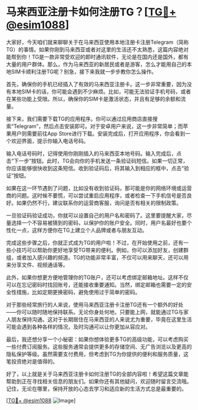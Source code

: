 # 马来西亚注册卡如何注册TG？[[TG💪+ @esim1088](https://t.me/s/esim1088)]

大家好，今天咱们就来聊聊关于在马来西亚使用本地注册卡注册Telegram（简称TG）的事情。如果你刚到马来西亚或者对这里的生活还不太熟悉，这篇内容绝对能帮到你！TG是一款非常受欢迎的即时通讯软件，无论是在国内还是国外，都有大量的用户群体。那么，作为马来西亚的新居民或者是游客，怎么才能用自己的本地SIM卡顺利注册TG呢？别急，接下来我就一步步教你怎么操作。

首先，确保你的手机已经插入了有效的马来西亚注册卡。这一步非常重要，因为没有本地SIM卡的话，你可能会遇到不少麻烦。比如，可能无法验证手机号码，或者在某些功能上受限。所以，确保你的SIM卡是激活状态，并且有足够的余额和流量。

接下来，我们需要下载TG的应用程序。你可以通过应用商店直接搜索“Telegram”，然后点击安装即可。对于安卓用户来说，这一步非常简单；而苹果用户则需要前往App Store进行下载。安装完成后，打开应用程序，你会看到一个欢迎界面，提示你输入电话号码。

输入电话号码时，记得使用你刚刚插入的马来西亚本地号码。输入完成后，点击“下一步”按钮。此时，TG会向你的手机发送一条验证码短信。如果一切正常，你应该能够很快收到这条短信。收到验证码后，将其输入到相应的框中，点击“验证”按钮。

如果在这一环节遇到了问题，比如没有收到验证码，那可能是你的网络环境或运营商的问题。这时候不要慌，可以尝试重启应用程序，或者检查一下手机信号是否良好。如果仍然不行，建议联系你的运营商客服，询问是否有相关的限制政策。

一旦验证码验证成功，你就可以设置自己的用户名和密码了。这里要提醒大家，尽量选择一个不容易被猜到的密码，以保护你的账户安全。同时，用户名最好也要个性化一点，这样方便你在TG上建立个人品牌或者与朋友互动。

完成这些步骤之后，你就正式成为TG的用户啦！不过，在开始使用之前，还有一些小技巧可以帮助你更好地享受TG带来的便利。例如，你可以添加好友，创建群组，或者加入感兴趣的频道。TG的功能非常丰富，不仅可以用来聊天，还可以用来分享文件、视频通话等。

此外，如果你想更方便地管理你的TG账户，还可以考虑绑定邮箱地址。这样不仅可以在忘记密码时找回账号，还能接收重要通知。当然，绑定邮箱也需要一定的安全性措施，比如定期更换密码，避免使用过于简单的密码。

对于那些经常旅行的人来说，使用马来西亚注册卡注册TG还有一个额外的好处——你可以随时随地保持联系。无论你身处何地，只要能上网，就能通过TG与家人朋友保持沟通。这对于长期居住在马来西亚的人来说尤为重要，毕竟在这里生活可能会遇到各种各样的情况，及时沟通可以让你更加从容应对。

最后，我还想分享一个小秘密：如果你想体验更多TG的高级功能，可以考虑购买一些付费订阅服务。这些服务通常会提供更多的存储空间、无广告浏览以及更高的隐私保护等级。虽然需要支付费用，但考虑到TG为你提供的便利和服务质量，这笔投资绝对是值得的。

好了，以上就是关于马来西亚注册卡如何注册TG的全部内容啦！希望这篇文章能帮助到正在寻找相关信息的朋友们。如果你还有其他疑问，欢迎随时留言交流哦。记住，无论在哪里，保持开放的心态去学习和适应新的生活方式总是最重要的。

[[TG💪+ @esim1088](https://t.me/s/esim1088) ![Image](https://i.postimg.cc/4NQfJmqS/Snipaste-2025-05-13-00-14-12.png)]